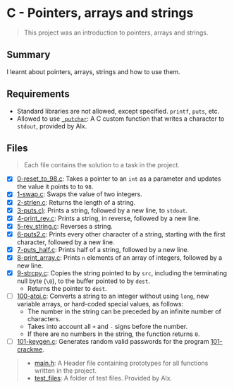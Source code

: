 # C - Pointers, arrays and strings

> This project was an introduction to pointers, arrays and strings.

## Summary

I learnt about pointers, arrays, strings and how to use them.

## Requirements

- Standard libraries are not allowed, except specified. `printf`, `puts`, etc.
- Allowed to use [`_putchar`](https://github.com/alx-tools/_putchar.c/blob/master/_putchar.c): A
C custom function that writes a character to `stdout`, provided by Alx.

## Files

> Each file contains the solution to a task in the project.

- [x] [0-reset_to_98.c](https://github.com/Ebube-Ochemba/alx-low_level_programming/blob/master/0x05-pointers_arrays_strings/0-reset_to_98.c): Takes a pointer to an `int` as a parameter and updates the value it points to to `98`.
- [x] [1-swap.c](https://github.com/Ebube-Ochemba/alx-low_level_programming/blob/master/0x05-pointers_arrays_strings/1-swap.c): Swaps the value of two integers.
- [x] [2-strlen.c](https://github.com/Ebube-Ochemba/alx-low_level_programming/blob/master/0x05-pointers_arrays_strings/2-strlen.c): Returns the length of a string.
- [x] [3-puts.c)](https://github.com/Ebube-Ochemba/alx-low_level_programming/blob/master/0x05-pointers_arrays_strings/3-puts.c): Prints a string, followed by a new line, to `stdout`.
- [x] [4-print_rev.c](https://github.com/Ebube-Ochemba/alx-low_level_programming/blob/master/0x05-pointers_arrays_strings/4-print_rev.c): Prints a string, in reverse, followed by a new line.
- [x] [5-rev_string.c](https://github.com/Ebube-Ochemba/alx-low_level_programming/blob/master/0x05-pointers_arrays_strings/5-rev_string.c): Reverses a string.
- [x] [6-puts2.c](https://github.com/Ebube-Ochemba/alx-low_level_programming/blob/master/0x05-pointers_arrays_strings/6-puts2.c): Prints every other character of a string, starting with the first character, followed by a new line.
- [x] [7-puts_half.c](https://github.com/Ebube-Ochemba/alx-low_level_programming/blob/master/0x05-pointers_arrays_strings/7-puts_half.c): Prints half of a string, followed by a new line.
- [x] [8-print_array.c](https://github.com/Ebube-Ochemba/alx-low_level_programming/blob/master/0x05-pointers_arrays_strings/8-print_array.c): Prints `n` elements of an array of integers, followed by a new line.
- [x] [9-strcpy.c](https://github.com/Ebube-Ochemba/alx-low_level_programming/blob/master/0x05-pointers_arrays_strings/9-strcpy.c): Copies the string pointed to by `src`, including the terminating null byte (`\0`), to the buffer pointed to by `dest`.
	- Returns the pointer to `dest`.
- [ ] [100-atoi.c](https://github.com/Ebube-Ochemba/alx-low_level_programming/blob/master/0x05-pointers_arrays_strings/100-atoi.c): Converts a string to an integer without using `long`, new variable arrays, or hard-coded special values, as follows:
	- The number in the string can be preceded by an infinite number of characters.
	- Takes into account all `+` and `-` signs before the number.
	- If there are no numbers in the string, the function returns `0`.
- [ ] [101-keygen.c](https://github.com/Ebube-Ochemba/alx-low_level_programming/blob/master/0x05-pointers_arrays_strings/101-keygen.c): Generates random valid passwords for the program [101-crackme](https://github.com/alx-tools/0x04.c).

> - [main.h](https://github.com/Ebube-Ochemba/alx-low_level_programming/blob/master/0x05-pointers_arrays_strings/main.h): A Header file containing prototypes for all functions written in the project.
> - [test_files](https://github.com/Ebube-Ochemba/alx-low_level_programming/tree/master/0x05-pointers_arrays_strings/test_files): A folder of test files. Provided by Alx.
